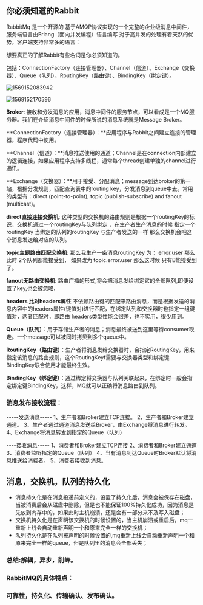## 你必须知道的Rabbit

RabbitMq 是一个开源的 基于AMQP协议实现的一个完整的企业级消息中间件，服务端语言由Erlang（面向并发编程）语言编写 对于高并发的处理有着天然的优势，客户端支持非常多的语言：

想要真正的了解Rabbit有些名词是你必须知道的。

包括：ConnectionFactory（连接管理器）、Channel（信道）、Exchange（交换器）、Queue（队列）、RoutingKey（路由键）、BindingKey（绑定键）。

![1569152083942](C:\Users\12714\AppData\Roaming\Typora\typora-user-images\1569152083942.png)

![1569152170596](C:\Users\12714\AppData\Roaming\Typora\typora-user-images\1569152170596.png)

**Broker**: 接收和分发消息的应用，消息中间件的服务节点，可以看成是一个MQ服务器。我们在介绍消息中间件的时候所说的消息系统就是Message       Broker。

**ConnectionFactory（连接管理器）：**应用程序与Rabbit之间建立连接的管理器，程序代码中使用。

**Channel（信道）：**消息推送使用的通道；Channel是在connection内部建立的逻辑连接，如果应用程序支持多线程，通常每个thread创建单独的channel进行通讯。

**Exchange（交换器）：**用于接受、分配消息；message到达broker的第一站，根据分发规则，匹配查询表中的routing key，分发消息到queue中去。常用的类型有：direct (point-to-point), topic (publish-subscribe) and fanout (multicast)。

**direct直接连接交换机**: 	这种类型的交换机的路由规则是根据一个routingKey的标识，交换机通过一个routingKey与队列绑定 ，在生产者生产消息的时候 指定一个routingKey 当绑定的队列的routingKey 与生产者发送的一样 那么交换机会吧这个消息发送给对应的队列。

**topic主题路由匹配交换机**:	那么我生产一条消息routingKey 为： error.user 那么此时 2个队列都能接受到， 如果改为 topic.error.user 那么这时候 只有B能接受到了。

**fanout无路由交换机**:	路由广播的形式,将会把消息发给绑定它的全部队列,即便设置了key,也会被忽略.

**headers 比对headers属性**
不依赖路由键的匹配来路由消息，而是根据发送的消息内容中的headers属性(键值对)进行匹配，在绑定队列和交换器时也指定一组键值对，两者匹配时，即路由
headers类型性能会很差，也不实用，很少用到。

**Queue（队列）**：用于存储生产者的消息；消息最终被送到这里等待consumer取走。一个message可以被同时拷贝到多个queue中。

**RoutingKey（路由键）**：生产者将消息发给交换器时，会指定RoutingKey，用来指定该消息的路由规则，这个RoutingKeyf需要与交换器类型和绑定键BindingKey联合使用才能最终生效。

**BindingKey（绑定键）**：通过绑定将交换器与队列关联起来，在绑定时一般会指定绑定键BindingKey，这样，MQ就可以正确将消息路由到队列。





### 消息发布接收流程：

-----发送消息-----
1、生产者和Broker建立TCP连接。
2、生产者和Broker建立通道。
3、生产者通过通道消息发送给Broker，由Exchange将消息进行转发。
4、Exchange将消息转发到指定的Queue（队列）

----接收消息-----
1、消费者和Broker建立TCP连接
2、消费者和Broker建立通道
3、消费者监听指定的Queue（队列）
4、当有消息到达Queue时Broker默认将消息推送给消费者。
5、消费者接收到消息。



## 消息，交换机，队列的持久化

- 消息持久化是在消息投递前定义的，设置了持久化后，消息会被保存在磁盘，当被消费后会从磁盘中删除，但是也不能保证100%持久化成功，因为消息是先放到内存中的，如果此时主机崩溃，还是会有一部分来不及写入磁盘；
- 交换机持久化是在声明该交换机的时候设置的，当主机崩溃或重启后，mq一重新上线会自动重新声明一个和原来完全一样的交换机；
- 队列持久化是在队列被声明的时候设置的,mq重新上线会自动重新声明一个和原来完全一样的queue，但是队列里的消息会全部丢失；



### **总结:解耦，异步，削峰。**

### **RabbitMQ的具体特点：**

### **可靠性，持久化、传输确认、发布确认。**


